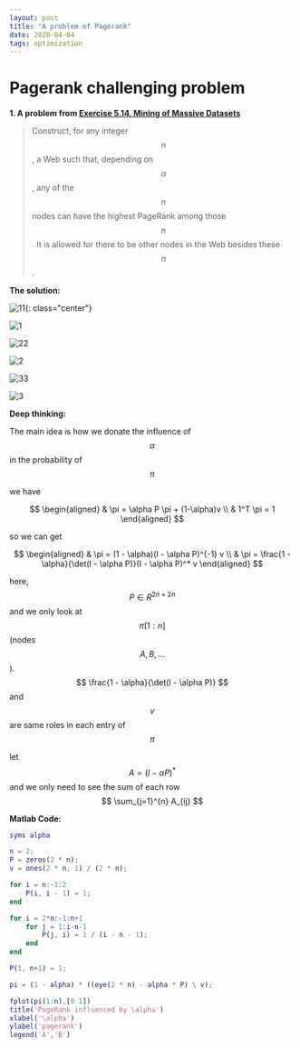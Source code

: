 ```yaml
---
layout: post
title: "A problem of Pagerank"
date: 2020-04-04
tags: optimization
---
```


# Pagerank challenging problem

**1. A problem from [Exercise 5.14, Mining of Massive Datasets](http://infolab.stanford.edu/~ullman/mmds/ch5.pdf)**

> Construct, for any integer $$ n $$, a Web such that, depending on $$ \alpha $$, any of the $$ n $$ nodes can have the highest PageRank among those $$ n $$. It is allowed for there to be other nodes in the Web besides these $$ n $$.

**The solution:**

![11](https://raw.githubusercontent.com/yzy1996/Image-Hosting/master/20200515120947.svg){: class="center"}

![1](https://raw.githubusercontent.com/yzy1996/Image-Hosting/master/20200515120952.svg)

![22](https://raw.githubusercontent.com/yzy1996/Image-Hosting/master/20200515120958.svg)

![2](https://raw.githubusercontent.com/yzy1996/Image-Hosting/master/20200515120957.svg)

![33](https://raw.githubusercontent.com/yzy1996/Image-Hosting/master/20200515121002.svg)

![3](https://raw.githubusercontent.com/yzy1996/Image-Hosting/master/20200515121005.svg)

**Deep thinking:** 

The main idea is how we donate the influence of $$ \alpha $$ in the probability of $$ \pi $$ 

we have

$$
\begin{aligned}
& \pi = \alpha P \pi + (1-\alpha)v \\
& 1^T \pi = 1
\end{aligned}
$$

so we can get

$$
\begin{aligned}
& \pi = (1 - \alpha)(I - \alpha P)^{-1} v \\
& \pi = \frac{1 - \alpha}{\det(I - \alpha P)}(I - \alpha P)^* v
\end{aligned}
$$

here, $$ P \in R^{2n \times 2n} $$ and we only look at $$ \pi[1:n] $$ (nodes $$ A, B, \dots $$). $$ \frac{1 - \alpha}{\det(I - \alpha P)} $$  and $$ v $$ are same roles in each entry of $$ \pi $$ 

let $$ A = (I - \alpha P)^* $$ and we only need to see the sum of each row $$ \sum_{j=1}^{n} A_{ij} $$

**Matlab Code:**

```matlab
syms alpha

n = 2;
P = zeros(2 * n);
v = ones(2 * n, 1) / (2 * n);

for i = n:-1:2
    P(i, i - 1) = 1;
end

for i = 2*n:-1:n+1
    for j = 1:i-n-1
        P(j, i) = 1 / (i - n - 1);
    end
end

P(1, n+1) = 1;

pi = (1 - alpha) * ((eye(2 * n) - alpha * P) \ v);

fplot(pi(1:n),[0 1])
title('PageRank influenced by \alpha')
xlabel('\alpha')
ylabel('pagerank')
legend('A','B')
```

